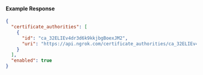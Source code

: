 <!-- Code generated for API Clients. DO NOT EDIT. -->

#### Example Response

```json
{
  "certificate_authorities": [
    {
      "id": "ca_32ELIEv4dr3d6k9kkjbgBoexJM2",
      "uri": "https://api.ngrok.com/certificate_authorities/ca_32ELIEv4dr3d6k9kkjbgBoexJM2"
    }
  ],
  "enabled": true
}
```
